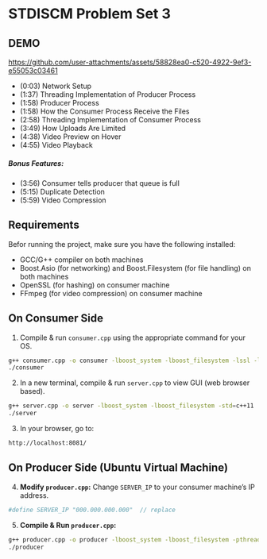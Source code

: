 # STDISCM Problem Set 3

## DEMO
https://github.com/user-attachments/assets/58828ea0-c520-4922-9ef3-e55053c03461

- (0:03) Network Setup
- (1:37) Threading Implementation of Producer Process
- (1:58) Producer Process
- (1:58) How the Consumer Process Receive the Files
- (2:58) Threading Implementation of Consumer Process
- (3:49) How Uploads Are Limited
- (4:38) Video Preview on Hover
- (4:55) Video Playback
##### Bonus Features:
- (3:56) Consumer tells producer that queue is full 
- (5:15) Duplicate Detection 
- (5:59) Video Compression 



## Requirements
Befor running the project, make sure you have the following installed:
- GCC/G++ compiler on both machines
- Boost.Asio (for networking) and Boost.Filesystem (for file handling) on both machines 
- OpenSSL (for hashing) on consumer machine
- FFmpeg (for video compression) on consumer machine

## On Consumer Side 
1. Compile & run `consumer.cpp` using the appropriate command for your OS.  

```sh
g++ consumer.cpp -o consumer -lboost_system -lboost_filesystem -lssl -lcrypto -std=c++11
./consumer
```  

2. In a new terminal, compile & run `server.cpp` to view GUI (web browser based).
```sh
g++ server.cpp -o server -lboost_system -lboost_filesystem -std=c++11
./server
```  

3. In your browser, go to:
```sh
http://localhost:8081/
```  

## On Producer Side (Ubuntu Virtual Machine)  
4. **Modify `producer.cpp`:** Change `SERVER_IP` to your consumer machine’s IP address.  
```sh
#define SERVER_IP "000.000.000.000"  // replace
```  
5. **Compile & Run `producer.cpp`:** 

```sh
g++ producer.cpp -o producer -lboost_system -lboost_filesystem -pthread -std=c++11
./producer
```


